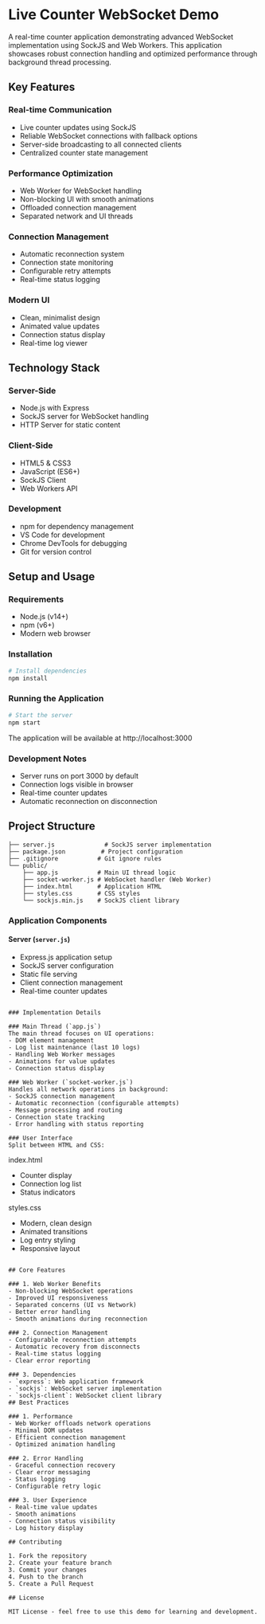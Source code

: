 # Live Counter WebSocket Demo

A real-time counter application demonstrating advanced WebSocket implementation using SockJS and Web Workers. This application showcases robust connection handling and optimized performance through background thread processing.

## Key Features

### Real-time Communication
- Live counter updates using SockJS
- Reliable WebSocket connections with fallback options
- Server-side broadcasting to all connected clients
- Centralized counter state management

### Performance Optimization
- Web Worker for WebSocket handling
- Non-blocking UI with smooth animations
- Offloaded connection management
- Separated network and UI threads

### Connection Management
- Automatic reconnection system
- Connection state monitoring
- Configurable retry attempts
- Real-time status logging

### Modern UI
- Clean, minimalist design
- Animated value updates
- Connection status display
- Real-time log viewer

## Technology Stack

### Server-Side
- Node.js with Express
- SockJS server for WebSocket handling
- HTTP Server for static content

### Client-Side
- HTML5 & CSS3
- JavaScript (ES6+)
- SockJS Client
- Web Workers API

### Development
- npm for dependency management
- VS Code for development
- Chrome DevTools for debugging
- Git for version control

## Setup and Usage

### Requirements
- Node.js (v14+)
- npm (v6+)
- Modern web browser

### Installation
```bash
# Install dependencies
npm install
```

### Running the Application
```bash
# Start the server
npm start
```

The application will be available at http://localhost:3000

### Development Notes
- Server runs on port 3000 by default
- Connection logs visible in browser
- Real-time counter updates
- Automatic reconnection on disconnection

## Project Structure

```
├── server.js              # SockJS server implementation
├── package.json          # Project configuration
├── .gitignore           # Git ignore rules
└── public/
    ├── app.js           # Main UI thread logic
    ├── socket-worker.js # WebSocket handler (Web Worker)
    ├── index.html       # Application HTML
    ├── styles.css       # CSS styles
    └── sockjs.min.js    # SockJS client library
```

### Application Components

#### Server (`server.js`)
- Express.js application setup
- SockJS server configuration
- Static file serving
- Client connection management
- Real-time counter updates
```

### Implementation Details

### Main Thread (`app.js`)
The main thread focuses on UI operations:
- DOM element management
- Log list maintenance (last 10 logs)
- Handling Web Worker messages
- Animations for value updates
- Connection status display

### Web Worker (`socket-worker.js`)
Handles all network operations in background:
- SockJS connection management
- Automatic reconnection (configurable attempts)
- Message processing and routing
- Connection state tracking
- Error handling with status reporting

### User Interface
Split between HTML and CSS:
```
index.html
- Counter display
- Connection log list
- Status indicators

styles.css
- Modern, clean design
- Animated transitions
- Log entry styling
- Responsive layout
```

## Core Features

### 1. Web Worker Benefits
- Non-blocking WebSocket operations
- Improved UI responsiveness
- Separated concerns (UI vs Network)
- Better error handling
- Smooth animations during reconnection

### 2. Connection Management
- Configurable reconnection attempts
- Automatic recovery from disconnects
- Real-time status logging
- Clear error reporting

### 3. Dependencies
- `express`: Web application framework
- `sockjs`: WebSocket server implementation
- `sockjs-client`: WebSocket client library
## Best Practices

### 1. Performance
- Web Worker offloads network operations
- Minimal DOM updates
- Efficient connection management
- Optimized animation handling

### 2. Error Handling
- Graceful connection recovery
- Clear error messaging
- Status logging
- Configurable retry logic

### 3. User Experience
- Real-time value updates
- Smooth animations
- Connection status visibility
- Log history display

## Contributing

1. Fork the repository
2. Create your feature branch
3. Commit your changes
4. Push to the branch
5. Create a Pull Request

## License

MIT License - feel free to use this demo for learning and development.

